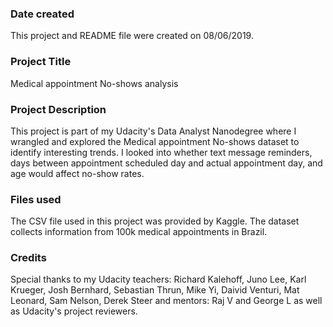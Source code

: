 ### Date created
This project and README file were created on 08/06/2019.

### Project Title
Medical appointment No-shows analysis

### Project Description
This project is part of my Udacity's Data Analyst Nanodegree where I wrangled and explored the Medical appointment No-shows dataset to identify interesting trends.
I looked into whether text message reminders, days between appointment scheduled day and actual appointment day, and age would affect no-show rates.


### Files used
The CSV file used in this project was provided by Kaggle. The dataset collects information from 100k medical appointments in Brazil.

### Credits
Special thanks to my Udacity teachers: Richard Kalehoff, Juno Lee, Karl Krueger, Josh Bernhard, Sebastian Thrun, Mike Yi, Daivid Venturi, Mat Leonard, Sam Nelson, Derek Steer and mentors: Raj V and George L as well as Udacity's project reviewers.  
